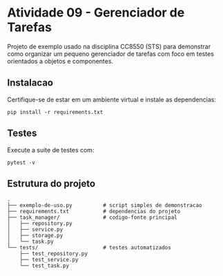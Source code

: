 Atividade 09 - Gerenciador de Tarefas
====================================

Projeto de exemplo usado na disciplina CC8550 (STS) para demonstrar como organizar um pequeno gerenciador de tarefas com foco em testes orientados a objetos e componentes.

Instalacao
----------

Certifique-se de estar em um ambiente virtual e instale as dependencias:

```
pip install -r requirements.txt
```

Testes
------

Execute a suite de testes com:

```
pytest -v
```

Estrutura do projeto
--------------------

```
.
├── exemplo-de-uso.py          # script simples de demonstracao
├── requirements.txt           # dependencias do projeto
├── task_manager/              # codigo-fonte principal
│   ├── repository.py
│   ├── service.py
│   ├── storage.py
│   └── task.py
└── tests/                     # testes automatizados
    ├── test_repository.py
    ├── test_service.py
    └── test_task.py
```
